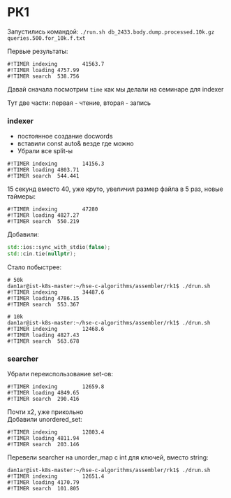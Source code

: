 # РК1

Запустились командой: `./run.sh db_2433.body.dump.processed.10k.gz queries.500.for_10k.f.txt`

Первые результаты:
```
#!TIMER indexing        41563.7
#!TIMER loading 4757.99
#!TIMER search  538.756
```

Давай сначала посмотрим `time` как мы делали на семинаре для indexer

Тут две части: первая - чтение, вторая - запись

### indexer
- постоянное создание docwords
- вставили const auto& везде где можно
- Убрали все split-ы
```
#!TIMER indexing        14156.3
#!TIMER loading 4803.71
#!TIMER search  544.441
```
15 секунд вместо 40, уже круто, увеличил размер файла в 5 раз, новые таймеры:
```
#!TIMER indexing        47280
#!TIMER loading 4827.27
#!TIMER search  550.219
```

Добавили:
```cpp
std::ios::sync_with_stdio(false);
std::cin.tie(nullptr);
```
Стало побыстрее:
```
# 50k
dan1ar@ist-k8s-master:~/hse-c-algorithms/assembler/rk1$ ./drun.sh 
#!TIMER indexing        34487.6
#!TIMER loading 4786.15
#!TIMER search  553.367

# 10k
dan1ar@ist-k8s-master:~/hse-c-algorithms/assembler/rk1$ ./drun.sh 
#!TIMER indexing        12468.6
#!TIMER loading 4827.43
#!TIMER search  563.678
```

### searcher
Убрали переиспользование set-ов:
```
#!TIMER indexing        12659.8
#!TIMER loading 4849.65
#!TIMER search  290.416
```
Почти х2, уже прикольно  
Добавили unordered_set:
```
#!TIMER indexing        12803.4
#!TIMER loading 4811.94
#!TIMER search  203.146
```

Перевели searcher на unorder_map с int для ключей, вместо string:
```
dan1ar@ist-k8s-master:~/hse-c-algorithms/assembler/rk1$ ./drun.sh 
#!TIMER indexing        12651.4
#!TIMER loading 4170.79
#!TIMER search  101.805
```

